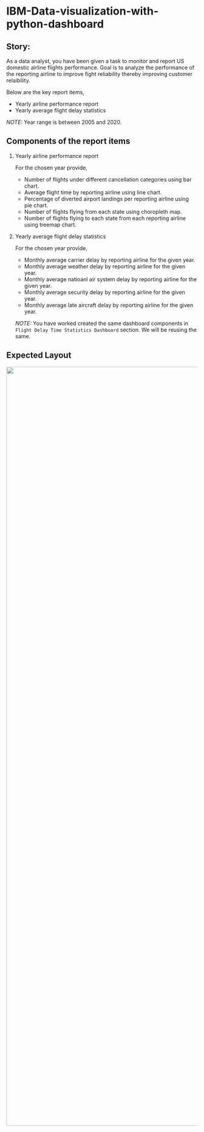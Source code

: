 # IBM-Data-visualization-with-python-dashboard

## Story:

As a data analyst, you have been given a task to monitor and report US domestic airline flights performance. Goal is to analyze the performance of the reporting airline to improve fight reliability thereby improving customer relaibility.

Below are the key report items,

   - Yearly airline performance report 
   - Yearly average flight delay statistics

_NOTE:_ Year range is between 2005 and 2020.

## Components of the report items

1. Yearly airline performance report 

   For the chosen year provide,
   
   - Number of flights under different cancellation categories using bar chart.
   - Average flight time by reporting airline using line chart.
   - Percentage of diverted airport landings per reporting airline using pie chart.
   - Number of flights flying from each state using choropleth map.
   - Number of flights flying to each state from each reporting airline using treemap chart.
   
2. Yearly average flight delay statistics
 
   For the chosen year provide,
   
   - Monthly average carrier delay by reporting airline for the given year.
   - Monthly average weather delay by reporting airline for the given year.
   - Monthly average natioanl air system delay by reporting airline for the given year.
   - Monthly average security delay by reporting airline for the given year.
   - Monthly average late aircraft delay by reporting airline for the given year.
   
   _NOTE:_ You have worked created the same dashboard components in `Flight Delay Time Statistics Dashboard` section. We will be reusing the same.
   
## Expected Layout
<center>
    <img src="https://cf-courses-data.s3.us.cloud-object-storage.appdomain.cloud/IBMDeveloperSkillsNetwork-DV0101EN-SkillsNetwork/labs/Module%205/images/Layout.png" width="2000" alt="cognitiveclass.ai logo">
</center>
